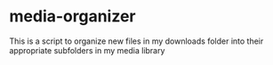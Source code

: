 # media-organizer
This is a script to organize new files in my downloads folder into their appropriate subfolders in my media library

